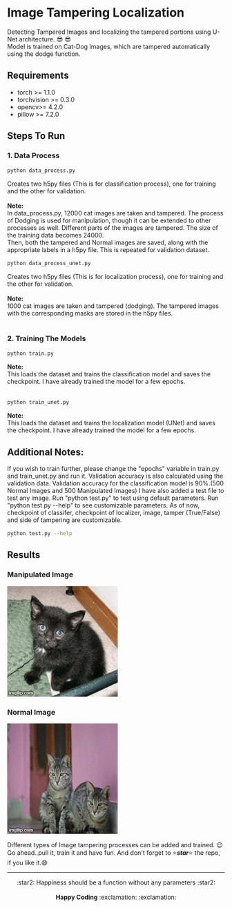 # Image Tampering Localization

Detecting Tampered Images and localizing the tampered portions using U-Net architecture. :sunglasses: :sunglasses:<br>
Model is trained on Cat-Dog Images, which are tampered automatically using the dodge function. <br>

## Requirements
* torch >= 1.1.0 <br>
* torchvision >= 0.3.0 <br>
* opencv>= 4.2.0 <br>
* pillow >= 7.2.0 <br>

## Steps To Run

### 1. Data Process
```.bash
python data_process.py
```
Creates two h5py files (This is for classification process), one for training and the other for validation. <br> <br>
<b>Note: </b> <br>
In data_process.py, 12000 cat images are taken and tampered. The process of Dodging is used for manipulation, though it can be extended to other processes as well. Different parts of the images are tampered. The size of the training data becomes 24000. <br>
Then, both the tampered and Normal images are saved, along with the appropriate labels in a h5py file. This is repeated for validation dataset. <br>

```.bash
python data_process_unet.py
```
Creates two h5py files (This is for localization process), one for training and the other for validation. <br> <br>
<b>Note:</b> <br>
1000 cat images are taken and tampered (dodging). The tampered images with the corresponding masks are stored in the h5py files. <br> <br>

### 2. Training The Models
```.bash
python train.py
```
<b>Note:</b><br>
This loads the dataset and trains the classification model and saves the checkpoint. I have already trained the model for a few epochs. <br> <br>

```.bash
python train_unet.py
```
<b>Note:</b><br>
This loads the dataset and trains the localization model (UNet) and saves the checkpoint. I have already trained the model for a few epochs.

## Additional Notes:
   If you wish to train further, please change the "epochs" variable in train.py and train_unet.py and run it. Validation accuracy is also calculated using the validation data. Validation accuracy for the classification model is 90%.(500 Normal Images and 500 Manipulated Images)
   I have also added a test file to test any image. Run "python test.py" to test using default parameters. Run "python test.py --help" to see customizable parameters. As of now, checkpoint of classifer, checkpoint of localizer, image, tamper (True/False) and side of tampering are customizable.
```.bash
python test.py --help
```
## Results
### Manipulated Image
![](gif/gif-1.gif)
### Normal Image
![](gif/gif-2.gif)

Different types of Image tampering processes can be added and trained. :wink:<br>
Go ahead..pull it, train it and have fun. And don't forget to :star:<b><i>star</i></b>:star: the repo, if you like it.:smile:

-------------------------------------
<p align="center">
:star2: Happiness should be a function without any parameters :star2: <br> <br>
<b>Happy Coding</b> :exclamation: :exclamation:
</p>
